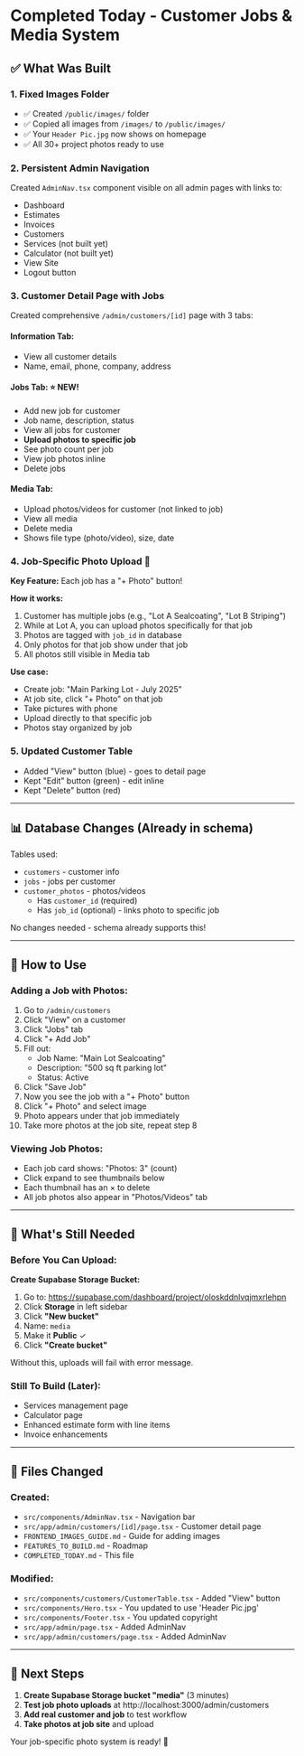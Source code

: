 # Completed Today - Customer Jobs & Media System

## ✅ What Was Built

### 1. **Fixed Images Folder**
- ✅ Created `/public/images/` folder
- ✅ Copied all images from `/images/` to `/public/images/`
- ✅ Your `Header Pic.jpg` now shows on homepage
- ✅ All 30+ project photos ready to use

### 2. **Persistent Admin Navigation**
Created `AdminNav.tsx` component visible on all admin pages with links to:
- Dashboard
- Estimates
- Invoices
- Customers
- Services (not built yet)
- Calculator (not built yet)
- View Site
- Logout button

### 3. **Customer Detail Page with Jobs**
Created comprehensive `/admin/customers/[id]` page with 3 tabs:

#### **Information Tab:**
- View all customer details
- Name, email, phone, company, address

#### **Jobs Tab:** ⭐ NEW!
- Add new job for customer
- Job name, description, status
- View all jobs for customer
- **Upload photos to specific job**
- See photo count per job
- View job photos inline
- Delete jobs

#### **Media Tab:**
- Upload photos/videos for customer (not linked to job)
- View all media
- Delete media
- Shows file type (photo/video), size, date

### 4. **Job-Specific Photo Upload** 🎯
**Key Feature:** Each job has a "+ Photo" button!

**How it works:**
1. Customer has multiple jobs (e.g., "Lot A Sealcoating", "Lot B Striping")
2. While at Lot A, you can upload photos specifically for that job
3. Photos are tagged with `job_id` in database
4. Only photos for that job show under that job
5. All photos still visible in Media tab

**Use case:**
- Create job: "Main Parking Lot - July 2025"
- At job site, click "+ Photo" on that job
- Take pictures with phone
- Upload directly to that specific job
- Photos stay organized by job

### 5. **Updated Customer Table**
- Added "View" button (blue) - goes to detail page
- Kept "Edit" button (green) - edit inline
- Kept "Delete" button (red)

---

## 📊 Database Changes (Already in schema)

Tables used:
- `customers` - customer info
- `jobs` - jobs per customer
- `customer_photos` - photos/videos
  - Has `customer_id` (required)
  - Has `job_id` (optional) - links photo to specific job

No changes needed - schema already supports this!

---

## 🎯 How to Use

### **Adding a Job with Photos:**

1. Go to `/admin/customers`
2. Click "View" on a customer
3. Click "Jobs" tab
4. Click "+ Add Job"
5. Fill out:
   - Job Name: "Main Lot Sealcoating"
   - Description: "500 sq ft parking lot"
   - Status: Active
6. Click "Save Job"
7. Now you see the job with a "+ Photo" button
8. Click "+ Photo" and select image
9. Photo appears under that job immediately
10. Take more photos at the job site, repeat step 8

### **Viewing Job Photos:**

- Each job card shows: "Photos: 3" (count)
- Click expand to see thumbnails below
- Each thumbnail has an × to delete
- All job photos also appear in "Photos/Videos" tab

---

## 🚀 What's Still Needed

### **Before You Can Upload:**
**Create Supabase Storage Bucket:**
1. Go to: https://supabase.com/dashboard/project/oloskddnlvqjmxrlehpn
2. Click **Storage** in left sidebar
3. Click **"New bucket"**
4. Name: `media`
5. Make it **Public** ✓
6. Click **"Create bucket"**

Without this, uploads will fail with error message.

### **Still To Build (Later):**
- Services management page
- Calculator page
- Enhanced estimate form with line items
- Invoice enhancements

---

## 📁 Files Changed

### Created:
- `src/components/AdminNav.tsx` - Navigation bar
- `src/app/admin/customers/[id]/page.tsx` - Customer detail page
- `FRONTEND_IMAGES_GUIDE.md` - Guide for adding images
- `FEATURES_TO_BUILD.md` - Roadmap
- `COMPLETED_TODAY.md` - This file

### Modified:
- `src/components/customers/CustomerTable.tsx` - Added "View" button
- `src/components/Hero.tsx` - You updated to use 'Header Pic.jpg'
- `src/components/Footer.tsx` - You updated copyright
- `src/app/admin/page.tsx` - Added AdminNav
- `src/app/admin/customers/page.tsx` - Added AdminNav

---

## 🎉 Next Steps

1. **Create Supabase Storage bucket "media"** (3 minutes)
2. **Test job photo uploads** at http://localhost:3000/admin/customers
3. **Add real customer and job** to test workflow
4. **Take photos at job site** and upload

Your job-specific photo system is ready! 📸
